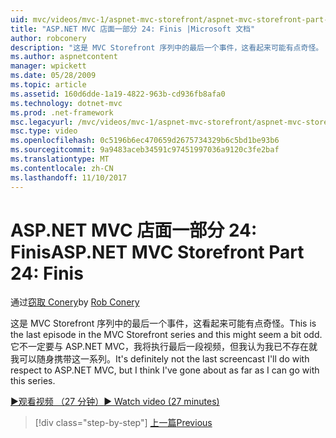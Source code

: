 ```yaml
---
uid: mvc/videos/mvc-1/aspnet-mvc-storefront/aspnet-mvc-storefront-part-24-finis
title: "ASP.NET MVC 店面一部分 24: Finis |Microsoft 文档"
author: robconery
description: "这是 MVC Storefront 序列中的最后一个事件，这看起来可能有点奇怪。 它不一定要与 ASP.NET 有关将干最后一段视频..."
ms.author: aspnetcontent
manager: wpickett
ms.date: 05/28/2009
ms.topic: article
ms.assetid: 160d6dde-1a19-4822-963b-cd936fb8afa0
ms.technology: dotnet-mvc
ms.prod: .net-framework
msc.legacyurl: /mvc/videos/mvc-1/aspnet-mvc-storefront/aspnet-mvc-storefront-part-24-finis
msc.type: video
ms.openlocfilehash: 0c5196b6ec470659d2675734329b6c5bd1be93b6
ms.sourcegitcommit: 9a9483aceb34591c97451997036a9120c3fe2baf
ms.translationtype: MT
ms.contentlocale: zh-CN
ms.lasthandoff: 11/10/2017
---
```

<a name="aspnet-mvc-storefront-part-24-finis"></a><span data-ttu-id="09edb-104">ASP.NET MVC 店面一部分 24: Finis</span><span class="sxs-lookup"><span data-stu-id="09edb-104">ASP.NET MVC Storefront Part 24: Finis</span></span>
====================
<span data-ttu-id="09edb-105">通过[窃取 Conery](https://github.com/robconery)</span><span class="sxs-lookup"><span data-stu-id="09edb-105">by [Rob Conery](https://github.com/robconery)</span></span>

<span data-ttu-id="09edb-106">这是 MVC Storefront 序列中的最后一个事件，这看起来可能有点奇怪。</span><span class="sxs-lookup"><span data-stu-id="09edb-106">This is the last episode in the MVC Storefront series and this might seem a bit odd.</span></span> <span data-ttu-id="09edb-107">它不一定要与 ASP.NET MVC，我将执行最后一段视频，但我认为我已不存在就我可以随身携带这一系列。</span><span class="sxs-lookup"><span data-stu-id="09edb-107">It's definitely not the last screencast I'll do with respect to ASP.NET MVC, but I think I've gone about as far as I can go with this series.</span></span>

[<span data-ttu-id="09edb-108">&#9654;观看视频 （27 分钟）</span><span class="sxs-lookup"><span data-stu-id="09edb-108">&#9654; Watch video (27 minutes)</span></span>](https://channel9.msdn.com/Blogs/ASP-NET-Site-Videos/aspnet-mvc-storefront-part-24-finis)

>[!div class="step-by-step"]
[<span data-ttu-id="09edb-109">上一篇</span><span class="sxs-lookup"><span data-stu-id="09edb-109">Previous</span></span>](aspnet-mvc-storefront-part-23-getting-started-with-domain-driven-design.md)
